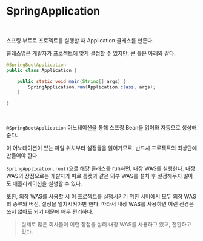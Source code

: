 # SpringApplication

<br>

스프링 부트로 프로젝트를 실행할 때 Application 클래스를 만든다.

클래스명은 개발자가 프로젝트에 맞게 설정할 수 있지만, 큰 틀은 아래와 같다.

```java
@SpringBootApplication
public class Application {

	public static void main(String[] args) {
		SpringApplication.run(Application.class, args);
	}

}
```

<br>

`@SpringBootApplication` 어노테이션을 통해 스프링 Bean을 읽어와 자동으로 생성해준다.

이 어노테이션이 있는 파일 위치부터 설정들을 읽어가므로, 반드시 프로젝트의 최상단에 만들어야 한다.

`SpringApplication.run()`으로 해당 클래스를 run하면, 내장 WAS를 실행한다. 내장 WAS의 장점으로는 개발자가 따로 톰캣과 같은 외부 WAS를 설치 후 설정해두지 않아도 애플리케이션을 실행할 수 있다.

또한, 외장 WAS를 사용할 시 이 프로젝트를 실행시키기 위한 서버에서 모두 외장 WAS의 종류와 버전, 설정을 일치시켜야만 한다. 따라서 내장 WAS를 사용하면 이런 신경은 쓰지 않아도 되기 때문에 매우 편리하다.

> 실제로 많은 회사들이 이런 장점을 살려 내장 WAS를 사용하고 있고, 전환하고 있다.
